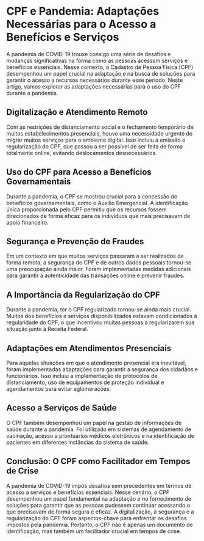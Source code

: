 # CPF e Pandemia: Adaptações Necessárias para o Acesso a Benefícios e Serviços

A pandemia de COVID-19 trouxe consigo uma série de desafios e mudanças significativas na forma como as pessoas acessam serviços e benefícios essenciais. Nesse contexto, o Cadastro de Pessoa Física (CPF) desempenhou um papel crucial na adaptação e na busca de soluções para garantir o acesso a recursos necessários durante esse período. Neste artigo, vamos explorar as adaptações necessárias para o uso do CPF durante a pandemia.

## Digitalização e Atendimento Remoto

Com as restrições de distanciamento social e o fechamento temporário de muitos estabelecimentos presenciais, houve uma necessidade urgente de migrar muitos serviços para o ambiente digital. Isso incluiu a emissão e regularização do CPF, que passou a ser possível de ser feita de forma totalmente online, evitando deslocamentos desnecessários.

## Uso do CPF para Acesso a Benefícios Governamentais

Durante a pandemia, o CPF se mostrou crucial para a concessão de benefícios governamentais, como o Auxílio Emergencial. A identificação única proporcionada pelo CPF permitiu que os recursos fossem direcionados de forma eficaz para os indivíduos que mais precisavam de apoio financeiro.

## Segurança e Prevenção de Fraudes

Em um contexto em que muitos serviços passaram a ser realizados de forma remota, a segurança do CPF e de outros dados pessoais tornou-se uma preocupação ainda maior. Foram implementadas medidas adicionais para garantir a autenticidade das transações online e prevenir fraudes.

## A Importância da Regularização do CPF

Durante a pandemia, ter o CPF regularizado tornou-se ainda mais crucial. Muitos dos benefícios e serviços disponibilizados estavam condicionados à regularidade do CPF, o que incentivou muitas pessoas a regularizarem sua situação junto à Receita Federal.

## Adaptações em Atendimentos Presenciais

Para aquelas situações em que o atendimento presencial era inevitável, foram implementadas adaptações para garantir a segurança dos cidadãos e funcionários. Isso incluiu a implementação de protocolos de distanciamento, uso de equipamentos de proteção individual e agendamentos para evitar aglomerações.

## Acesso a Serviços de Saúde

O CPF também desempenhou um papel na gestão de informações de saúde durante a pandemia. Foi utilizado em sistemas de agendamento de vacinação, acesso a prontuários médicos eletrônicos e na identificação de pacientes em diferentes instâncias do sistema de saúde.

## Conclusão: O CPF como Facilitador em Tempos de Crise

A pandemia de COVID-19 impôs desafios sem precedentes em termos de acesso a serviços e benefícios essenciais. Nesse cenário, o CPF desempenhou um papel fundamental na adaptação e no fornecimento de soluções para garantir que as pessoas pudessem continuar acessando o que precisavam de forma segura e eficaz. A digitalização, a segurança e a regularização do CPF foram aspectos-chave para enfrentar os desafios impostos pela pandemia. Portanto, o CPF não é apenas um documento de identificação, mas também um facilitador crucial em tempos de crise.
